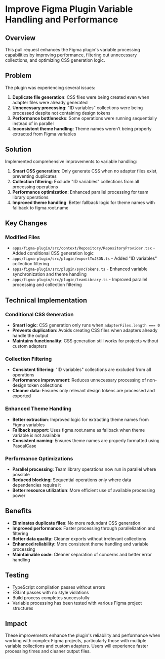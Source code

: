 # Improve Figma Plugin Variable Handling and Performance

## Overview

This pull request enhances the Figma plugin's variable processing capabilities by improving performance, filtering out unnecessary collections, and optimizing CSS generation logic.

## Problem

The plugin was experiencing several issues:

1. **Duplicate file generation**: CSS files were being created even when adapter files were already generated
2. **Unnecessary processing**: "ID variables" collections were being processed despite not containing design tokens
3. **Performance bottlenecks**: Some operations were running sequentially instead of in parallel
4. **Inconsistent theme handling**: Theme names weren't being properly extracted from Figma variables

## Solution

Implemented comprehensive improvements to variable handling:

1. **Smart CSS generation**: Only generate CSS when no adapter files exist, preventing duplicates
2. **Collection filtering**: Exclude "ID variables" collections from all processing operations
3. **Performance optimization**: Enhanced parallel processing for team library operations
4. **Improved theme handling**: Better fallback logic for theme names with fallback to figma.root.name

## Key Changes

### Modified Files

- `apps/figma-plugin/src/context/Repository/RepositoryProvider.tsx` - Added conditional CSS generation logic
- `apps/figma-plugin/src/plugin/exportToJSON.ts` - Added "ID variables" collection filtering
- `apps/figma-plugin/src/plugin/syncTokens.ts` - Enhanced variable synchronization and theme handling
- `apps/figma-plugin/src/plugin/teamLibrary.ts` - Improved parallel processing and collection filtering

## Technical Implementation

### Conditional CSS Generation

- **Smart logic**: CSS generation only runs when `adapterFiles.length === 0`
- **Prevents duplication**: Avoids creating CSS files when adapters already handle the output
- **Maintains functionality**: CSS generation still works for projects without custom adapters

### Collection Filtering

- **Consistent filtering**: "ID variables" collections are excluded from all operations
- **Performance improvement**: Reduces unnecessary processing of non-design token collections
- **Cleaner data**: Ensures only relevant design tokens are processed and exported

### Enhanced Theme Handling

- **Better extraction**: Improved logic for extracting theme names from Figma variables
- **Fallback support**: Uses figma.root.name as fallback when theme variable is not available
- **Consistent naming**: Ensures theme names are properly formatted using PascalCase

### Performance Optimizations

- **Parallel processing**: Team library operations now run in parallel where possible
- **Reduced blocking**: Sequential operations only where data dependencies require it
- **Better resource utilization**: More efficient use of available processing power

## Benefits

- **Eliminates duplicate files**: No more redundant CSS generation
- **Improved performance**: Faster processing through parallelization and filtering
- **Better data quality**: Cleaner exports without irrelevant collections
- **Enhanced reliability**: More consistent theme handling and variable processing
- **Maintainable code**: Cleaner separation of concerns and better error handling

## Testing

- TypeScript compilation passes without errors
- ESLint passes with no style violations
- Build process completes successfully
- Variable processing has been tested with various Figma project structures

## Impact

These improvements enhance the plugin's reliability and performance when working with complex Figma projects, particularly those with multiple variable collections and custom adapters. Users will experience faster processing times and cleaner output files.
